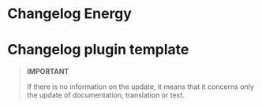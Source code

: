 # Changelog Energy

# Changelog plugin template

>**IMPORTANT**
>
>If there is no information on the update, it means that it concerns only the update of documentation, translation or text.


